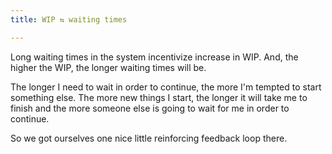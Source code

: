 ```yaml
---
title: WIP ⇆ waiting times

---
```


Long waiting times in the system incentivize increase in WIP.
And, the higher the WIP, the longer waiting times will be.

The longer I need to wait in order to continue, the more I'm tempted to start something else.
The more new things I start, the longer it will take me to finish and the more someone else is going to wait for me in order to continue.

So we got ourselves one nice little reinforcing feedback loop there.
